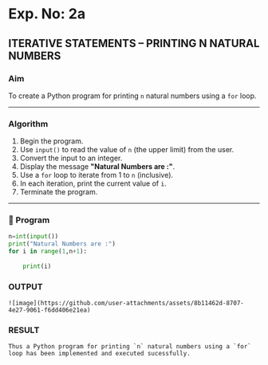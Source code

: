 # Exp. No: 2a  
## ITERATIVE STATEMENTS – PRINTING N NATURAL NUMBERS

###  Aim
To create a Python program for printing `n` natural numbers using a `for` loop.

---

###  Algorithm

1. Begin the program.
2. Use `input()` to read the value of `n` (the upper limit) from the user.
3. Convert the input to an integer.
4. Display the message **"Natural Numbers are :"**.
5. Use a `for` loop to iterate from 1 to `n` (inclusive).
6. In each iteration, print the current value of `i`.
7. Terminate the program.

---

### 🧾 Program

```python
n=int(input())
print("Natural Numbers are :")
for i in range(1,n+1):
   
    print(i)

```
### OUTPUT
```
![image](https://github.com/user-attachments/assets/8b11462d-8707-4e27-9061-f6dd406e21ea)

```
### RESULT
```
Thus a Python program for printing `n` natural numbers using a `for` loop has been implemented and executed sucessfully.

```

